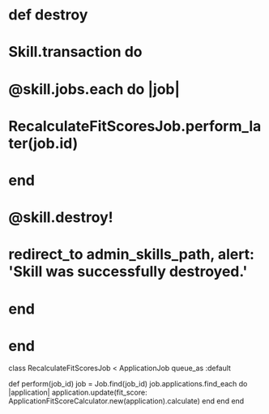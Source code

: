 # def destroy
  #   Skill.transaction do
  #     @skill.jobs.each do |job|
  #       RecalculateFitScoresJob.perform_later(job.id)
  #     end
  #     @skill.destroy!
  #     redirect_to admin_skills_path, alert: 'Skill was successfully destroyed.'
  #   end
  # end


  class RecalculateFitScoresJob < ApplicationJob
  queue_as :default

  def perform(job_id)
    job = Job.find(job_id)
    job.applications.find_each do |application|
      application.update(fit_score: ApplicationFitScoreCalculator.new(application).calculate)
    end
  end
end